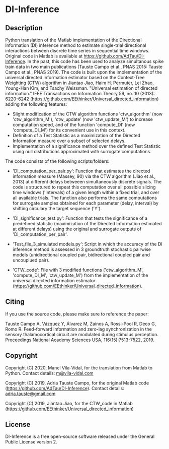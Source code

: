 # DI-Inference

## Description

Python translation of the Matlab implementation of the Directional Information (DI) inference method to estimate single-trial directional interactions between discrete time series in sequential time windows. Original code in Matlab is available at https://github.com/AdTau/DI-Inference. In the past, this code has been used  to analyze simultanous spike train data in two main publications (Tauste Campo et al., PNAS 2015: Tauste Campo et al., PNAS 2019). The code is built upon the implementation of the universal directed information estimator based on the Context-Tree Weighting (CTW) algorithm in Jiantao Jiao, Haim H. Permuter, Lei Zhao, Young-Han Kim, and Tsachy Weissman. "Universal estimation of directed information." IEEE Transactions on Information Theory 59, no. 10 (2013): 6220-6242 (https://github.com/EEthinker/Universal_directed_information) adding the following features:

- Slight modification of the CTW algorithm functions 'ctw_algorithm' (now 'ctw_algorithm_M'), 'ctw_update' (now 'ctw_update_M') to increase computation speed, and of the function 'compute_DI' (now 'compute_DI_M') for its convenient use in this context.
- Definition of a Test Statistic as a maximization of the Directed Information measure over a subset of selected delays.
- Implementation of a significance method over the defined Test Statistic using null distributions approximated with surrogate computations.


The code consists of the following scripts/folders:

- 'DI_computation_per_pair.py': Function that estimates the directed information measure (Massey, 90) via the CTW algorithm (Jiao et al., 2013) at different delays betweeen simultaneously discrete signals. The code is structured to repeat this computation over all possible slicing time windows ('intervals) of a given length within a fixed trial, and over all available trials. The function also performs the same computations for surrogate samples obtained for each parameter (delay, interval) by shifting circulary the target sequence ('Y').

- 'DI_significance_test.py': Function that tests the significance of a predefined statistic (maximization of the Directed Information estimated at different delays) using the original and surrogate outputs of 'DI_computation_per_pair'.

- 'Test_file_3_simulated models.py': Script in which the accuracy of the DI inference method is assessed in 3 groundtruth stochastic pairwise models (unidirectional coupled pair, bidirectional coupled pair and uncouplued pair). 

- 'CTW_code': File with 3 modified functions ('ctw_algorithm_M', 'compute_DI_M', 'ctw_update_M') from the implementation of the universal directed information estimator (https://github.com/EEthinker/Universal_directed_information). 




## Citing
If you use the source code, please make sure to reference the paper:

Tauste Campo A, Vázquez Y, Álvarez M, Zainos A, Rossi-Pool R, Deco G, Romo R.  Feed-forward information and zero-lag synchronization in the sensory thalamocortical circuit are modulated during stimulus perception. Proceedings National Academy Sciences USA, 116(15):7513-7522, 2019.


## Copyright
Copyright (C) 2020, Manel Vila-Vidal, for the translation from Matlab to Python. Contact details: m@vila-vidal.com

Copyright (C) 2019, Adria Tauste Campo, for the original Matlab code (https://github.com/AdTau/DI-Inference). Contact details: adria.tauste@gmail.com

Copyright (C) 2019, Jiantao Jiao, for the CTW_code in Matlab (https://github.com/EEthinker/Universal_directed_information)


## License
DI-Inference is a free open-source software released under the General Public License version 2.

